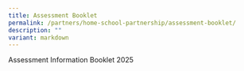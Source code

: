 ```yaml
---
title: Assessment Booklet
permalink: /partners/home-school-partnership/assessment-booklet/
description: ""
variant: markdown
---
```

Assessmen[](/files/Assessment_Information_Booklet_2025_Final2.pdf)t Information Booklet 2025
